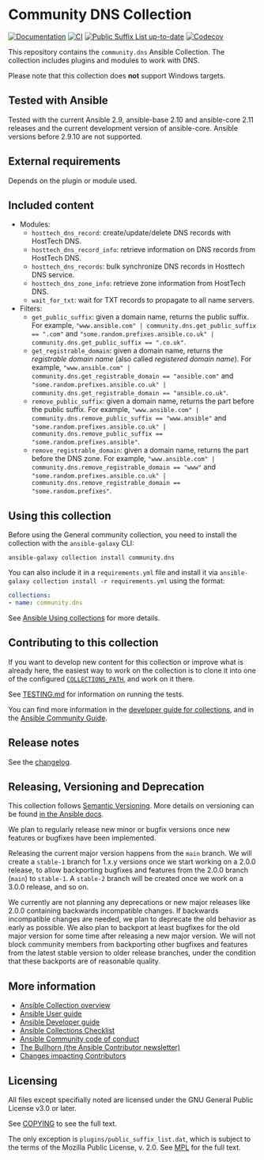 # Community DNS Collection
[![Documentation](https://img.shields.io/badge/docs-brightgreen.svg)](https://ansible.fontein.de/collections/community/dns/)
[![CI](https://github.com/ansible-collections/community.dns/workflows/CI/badge.svg?event=push)](https://github.com/ansible-collections/community.dns/actions)
[![Public Suffix List up-to-date](https://github.com/ansible-collections/community.dns/workflows/Check%20for%20Public%20Suffix%20List%20updates/badge.svg?branch=main)](https://github.com/ansible-collections/community.dns/actions?query=workflow%3A%22Check+for+Public+Suffix+List+updates%22+branch%3Amain)
[![Codecov](https://img.shields.io/codecov/c/github/ansible-collections/community.dns)](https://codecov.io/gh/ansible-collections/community.dns)

This repository contains the `community.dns` Ansible Collection. The collection includes plugins and modules to work with DNS.

Please note that this collection does **not** support Windows targets.

## Tested with Ansible

Tested with the current Ansible 2.9, ansible-base 2.10 and ansible-core 2.11 releases and the current development version of ansible-core. Ansible versions before 2.9.10 are not supported.

## External requirements

Depends on the plugin or module used.

## Included content

- Modules:
  - `hosttech_dns_record`: create/update/delete DNS records with HostTech DNS.
  - `hosttech_dns_record_info`: retrieve information on DNS records from HostTech DNS.
  - `hosttech_dns_records`: bulk synchronize DNS records in Hosttech DNS service.
  - `hosttech_dns_zone_info`: retrieve zone information from HostTech DNS.
  - `wait_for_txt`: wait for TXT records to propagate to all name servers.
- Filters:
  - `get_public_suffix`: given a domain name, returns the public suffix. For example, `"www.ansible.com" | community.dns.get_public_suffix == ".com"` and `"some.random.prefixes.ansible.co.uk" | community.dns.get_public_suffix == ".co.uk"`.
  - `get_registrable_domain`: given a domain name, returns the *registrable domain name* (also called *registered domain name*). For example, `"www.ansible.com" | community.dns.get_registrable_domain == "ansible.com"` and `"some.random.prefixes.ansible.co.uk" | community.dns.get_registrable_domain == "ansible.co.uk"`.
  - `remove_public_suffix`: given a domain name, returns the part before the public suffix. For example, `"www.ansible.com" | community.dns.remove_public_suffix == "www.ansible"` and `"some.random.prefixes.ansible.co.uk" | community.dns.remove_public_suffix == "some.random.prefixes.ansible"`.
  - `remove_registrable_domain`: given a domain name, returns the part before the DNS zone. For example, `"www.ansible.com" | community.dns.remove_registrable_domain == "www"` and `"some.random.prefixes.ansible.co.uk" | community.dns.remove_registrable_domain == "some.random.prefixes"`.

## Using this collection

Before using the General community collection, you need to install the collection with the `ansible-galaxy` CLI:

    ansible-galaxy collection install community.dns

You can also include it in a `requirements.yml` file and install it via `ansible-galaxy collection install -r requirements.yml` using the format:

```yaml
collections:
- name: community.dns
```

See [Ansible Using collections](https://docs.ansible.com/ansible/latest/user_guide/collections_using.html) for more details.

## Contributing to this collection

If you want to develop new content for this collection or improve what is already here, the easiest way to work on the collection is to clone it into one of the configured [`COLLECTIONS_PATH`](https://docs.ansible.com/ansible/latest/reference_appendices/config.html#collections-paths), and work on it there.

See [TESTING.md](https://github.com/ansible-collections/community.dns/tree/main/TESTING.md) for information on running the tests.

You can find more information in the [developer guide for collections](https://docs.ansible.com/ansible/devel/dev_guide/developing_collections.html#contributing-to-collections), and in the [Ansible Community Guide](https://docs.ansible.com/ansible/latest/community/index.html).

## Release notes

See the [changelog](https://github.com/ansible-collections/community.dns/tree/main/CHANGELOG.rst).

## Releasing, Versioning and Deprecation

This collection follows [Semantic Versioning](https://semver.org/). More details on versioning can be found [in the Ansible docs](https://docs.ansible.com/ansible/latest/dev_guide/developing_collections.html#collection-versions).

We plan to regularly release new minor or bugfix versions once new features or bugfixes have been implemented.

Releasing the current major version happens from the `main` branch. We will create a `stable-1` branch for 1.x.y versions once we start working on a 2.0.0 release, to allow backporting bugfixes and features from the 2.0.0 branch (`main`) to `stable-1`. A `stable-2` branch will be created once we work on a 3.0.0 release, and so on.

We currently are not planning any deprecations or new major releases like 2.0.0 containing backwards incompatible changes. If backwards incompatible changes are needed, we plan to deprecate the old behavior as early as possible. We also plan to backport at least bugfixes for the old major version for some time after releasing a new major version. We will not block community members from backporting other bugfixes and features from the latest stable version to older release branches, under the condition that these backports are of reasonable quality.

## More information

- [Ansible Collection overview](https://github.com/ansible-collections/overview)
- [Ansible User guide](https://docs.ansible.com/ansible/latest/user_guide/index.html)
- [Ansible Developer guide](https://docs.ansible.com/ansible/latest/dev_guide/index.html)
- [Ansible Collections Checklist](https://github.com/ansible-collections/overview/blob/master/collection_requirements.rst)
- [Ansible Community code of conduct](https://docs.ansible.com/ansible/latest/community/code_of_conduct.html)
- [The Bullhorn (the Ansible Contributor newsletter)](https://us19.campaign-archive.com/home/?u=56d874e027110e35dea0e03c1&id=d6635f5420)
- [Changes impacting Contributors](https://github.com/ansible-collections/overview/issues/45)

## Licensing

All files except specifially noted are licensed under the GNU General Public License v3.0 or later.

See [COPYING](https://www.gnu.org/licenses/gpl-3.0.txt) to see the full text.

The only exception is `plugins/public_suffix_list.dat`, which is subject to the terms of the Mozilla Public License, v. 2.0. See [MPL](https://mozilla.org/MPL/2.0/) for the full text.
